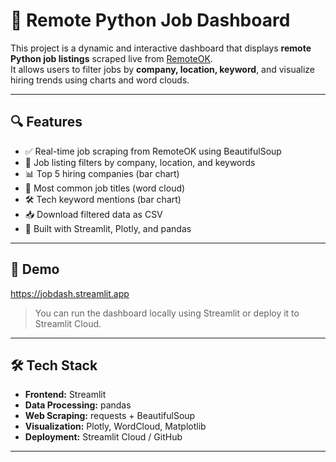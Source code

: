 # 💼 Remote Python Job Dashboard

This project is a dynamic and interactive dashboard that displays **remote Python job listings** scraped live from [RemoteOK](https://remoteok.com).  
It allows users to filter jobs by **company, location, keyword**, and visualize hiring trends using charts and word clouds.

---

## 🔍 Features

- ✅ Real-time job scraping from RemoteOK using BeautifulSoup
- 🧾 Job listing filters by company, location, and keywords
- 📊 Top 5 hiring companies (bar chart)
- 🧠 Most common job titles (word cloud)
- 🛠 Tech keyword mentions (bar chart)
- 📥 Download filtered data as CSV
- 🧭 Built with Streamlit, Plotly, and pandas

---

## 🚀 Demo
https://jobdash.streamlit.app
> You can run the dashboard locally using Streamlit or deploy it to Streamlit Cloud.

---

## 🛠 Tech Stack

- **Frontend:** Streamlit
- **Data Processing:** pandas
- **Web Scraping:** requests + BeautifulSoup
- **Visualization:** Plotly, WordCloud, Matplotlib
- **Deployment:** Streamlit Cloud / GitHub

---
